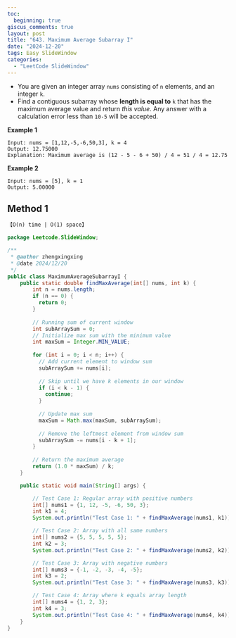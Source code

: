 ```yaml
---
toc:
  beginning: true
giscus_comments: true
layout: post
title: "643. Maximum Average Subarray I"
date: "2024-12-20"
tags: Easy SlideWindow
categories:
  - "LeetCode SlideWindow"
---
```


- You are given an integer array `nums` consisting of `n` elements, and an integer `k`.
- Find a contiguous subarray whose **length is equal to** `k` that has the maximum average value and return *this value*. Any answer with a calculation error less than `10-5` will be accepted.


**Example 1**

```
Input: nums = [1,12,-5,-6,50,3], k = 4
Output: 12.75000
Explanation: Maximum average is (12 - 5 - 6 + 50) / 4 = 51 / 4 = 12.75
```

**Example 2**

```
Input: nums = [5], k = 1
Output: 5.00000
```

## Method 1

```tex
【O(n) time | O(1) space】
```

```java
package Leetcode.SlideWindow;

/**
 * @author zhengxingxing
 * @date 2024/12/20
 */
public class MaximumAverageSubarrayI {
    public static double findMaxAverage(int[] nums, int k) {
        int n = nums.length;
        if (n == 0) {
          return 0;
        }
  
        // Running sum of current window
        int subArraySum = 0;
        // Initialize max sum with the minimum value
        int maxSum = Integer.MIN_VALUE;
  
        for (int i = 0; i < n; i++) {
          // Add current element to window sum
          subArraySum += nums[i];
  
          // Skip until we have k elements in our window
          if (i < k - 1) {
            continue;
          }
  
          // Update max sum
          maxSum = Math.max(maxSum, subArraySum);
  
          // Remove the leftmost element from window sum
          subArraySum -= nums[i - k + 1];
        }
  
        // Return the maximum average
        return (1.0 * maxSum) / k;
    }

    public static void main(String[] args) {

        // Test Case 1: Regular array with positive numbers
        int[] nums1 = {1, 12, -5, -6, 50, 3};
        int k1 = 4;
        System.out.println("Test Case 1: " + findMaxAverage(nums1, k1));  // Expected: 12.75

        // Test Case 2: Array with all same numbers
        int[] nums2 = {5, 5, 5, 5, 5};
        int k2 = 3;
        System.out.println("Test Case 2: " + findMaxAverage(nums2, k2));  // Expected: 5.0

        // Test Case 3: Array with negative numbers
        int[] nums3 = {-1, -2, -3, -4, -5};
        int k3 = 2;
        System.out.println("Test Case 3: " + findMaxAverage(nums3, k3));  // Expected: -1.5

        // Test Case 4: Array where k equals array length
        int[] nums4 = {1, 2, 3};
        int k4 = 3;
        System.out.println("Test Case 4: " + findMaxAverage(nums4, k4));  // Expected: 2.0
    }
}

```





